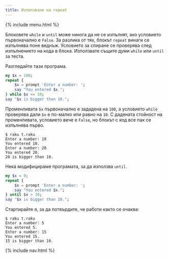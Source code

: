 ```yaml
---
title: Използване на repeat
---
```


{% include menu.html %}

Блоковете `while` и `until` може никога да не се изпълнят, ако условието първоначално е `False`. За разлика от тях, блокът `repeat` винаги се изпълнява поне веднъж. Условието за спиране се проверява след изпълнението на кода в блока. Използвате същите думи `while` или `until` за теста.

Разгледайте тази програма.

```raku
my $x = 100;
repeat {
    $x = prompt 'Enter a number: ';
    say "You entered $x.";
} while $x <= 10;
say "$x is bigger than 10.";
```

Променливата `$x` първоначално е зададена на `100`, а условието `while` проверява дали `$x` е по-малко или равно на `10`. С дадената стойност на променливата, условието вече е `False`, но блокът с код все пак се изпълнява първо.

```console
$ raku t.raku
Enter a number: 10
You entered 10.
Enter a number: 20
You entered 20.
20 is bigger than 10.
```

Нека модифицираме програмата, за да използва `until`.

```raku
my $x = 0;
repeat {
    $x = prompt 'Enter a number: ';
    say "You entered $x.";
} until $x > 10;
say "$x is bigger than 10.";
```

Стартирайте я, за да потвърдите, че работи както се очаква:

```console
$ raku t.raku
Enter a number: 5
You entered 5.
Enter a number: 15
You entered 15.
15 is bigger than 10.
```

{% include nav.html %}